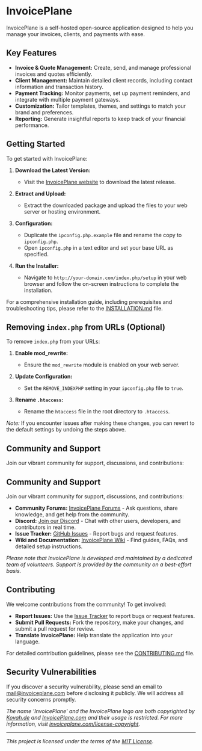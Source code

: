 # InvoicePlane

InvoicePlane is a self-hosted open-source application designed to help you manage your invoices, clients, and payments with ease.

## Key Features

- **Invoice & Quote Management:** Create, send, and manage professional invoices and quotes efficiently.
- **Client Management:** Maintain detailed client records, including contact information and transaction history.
- **Payment Tracking:** Monitor payments, set up payment reminders, and integrate with multiple payment gateways.
- **Customization:** Tailor templates, themes, and settings to match your brand and preferences.
- **Reporting:** Generate insightful reports to keep track of your financial performance.

## Getting Started

To get started with InvoicePlane:

1. **Download the Latest Version:**
   - Visit the [InvoicePlane website](https://www.invoiceplane.com/) to download the latest release.

2. **Extract and Upload:**
   - Extract the downloaded package and upload the files to your web server or hosting environment.

3. **Configuration:**
   - Duplicate the `ipconfig.php.example` file and rename the copy to `ipconfig.php`.
   - Open `ipconfig.php` in a text editor and set your base URL as specified.

4. **Run the Installer:**
   - Navigate to `http://your-domain.com/index.php/setup` in your web browser and follow the on-screen instructions to complete the installation.

For a comprehensive installation guide, including prerequisites and troubleshooting tips, please refer to the [INSTALLATION.md](INSTALLATION.md) file.

## Removing `index.php` from URLs (Optional)

To remove `index.php` from your URLs:

1. **Enable mod_rewrite:**
   - Ensure the `mod_rewrite` module is enabled on your web server.

2. **Update Configuration:**
   - Set the `REMOVE_INDEXPHP` setting in your `ipconfig.php` file to `true`.

3. **Rename `.htaccess`:**
   - Rename the `htaccess` file in the root directory to `.htaccess`.

*Note:* If you encounter issues after making these changes, you can revert to the default settings by undoing the steps above.

## Community and Support

Join our vibrant community for support, discussions, and contributions:

## Community and Support  

Join our vibrant community for support, discussions, and contributions:  

- **Community Forums:** [InvoicePlane Forums](https://community.invoiceplane.com/) - Ask questions, share knowledge, and get help from the community.  
- **Discord:** [Join our Discord](https://discord.gg/PPzD2hTrXt) - Chat with other users, developers, and contributors in real time.  
- **Issue Tracker:** [GitHub Issues](https://github.com/InvoicePlane/InvoicePlane/issues) - Report bugs and request features.  
- **Wiki and Documentation:** [InvoicePlane Wiki](https://wiki.invoiceplane.com/) - Find guides, FAQs, and detailed setup instructions.  

*Please note that InvoicePlane is developed and maintained by a dedicated team of volunteers. Support is provided by the community on a best-effort basis.*

## Contributing

We welcome contributions from the community! To get involved:

- **Report Issues:** Use the [Issue Tracker](https://github.com/InvoicePlane/InvoicePlane/issues) to report bugs or request features.
- **Submit Pull Requests:** Fork the repository, make your changes, and submit a pull request for review.
- **Translate InvoicePlane:** Help translate the application into your language.

For detailed contribution guidelines, please see the [CONTRIBUTING.md](CONTRIBUTING.md) file.

## Security Vulnerabilities

If you discover a security vulnerability, please send an email to [mail@invoiceplane.com](mailto:mail@invoiceplane.com) before disclosing it publicly. We will address all security concerns promptly.

*The name 'InvoicePlane' and the InvoicePlane logo are both copyrighted by [Kovah.de](https://kovah.de/) and [InvoicePlane.com](https://www.invoiceplane.com/) and their usage is restricted. For more information, visit [invoiceplane.com/license-copyright](https://www.invoiceplane.com/license-copyright).*

---

*This project is licensed under the terms of the [MIT License](LICENSE.txt).*
